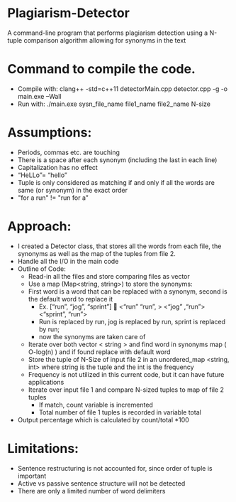 # Plagiarism-Detector

A command-line program that performs plagiarism detection using a N-tuple comparison algorithm allowing for synonyms in the text

# Command to compile the code.

* Compile with: clang++ -std=c++11 detectorMain.cpp detector.cpp -g -o main.exe –Wall
* Run with: ./main.exe sysn_file_name file1_name file2_name N-size

# Assumptions:

*	Periods, commas etc. are touching 
*	There is a space after each synonym (including the last in each line)
*	Capitalization has no effect
 * “HeLLo”= “hello”
*	Tuple is only considered as matching  if and only if all the words are same (or synonym) in the exact order 
   * "for a run" != "run for a” 
# Approach:

*	I created a Detector class, that stores all the words from each file, the synonyms as well as the map of the tuples from file 2.
*	Handle all the I/O in the main code
*	Outline of Code:
    *	Read-in all the files and store comparing files as vector <string>	
    * Use a map (Map<string, string>) to store the synonyms:
    * First word is a word that can be replaced with a synonym, second is the default word to replace it 
      * Ex.  [“run”, “jog”, “sprint”]    <“run” “run”, >  <“jog” ,“run”> <“sprint”, “run”>
      * Run is replaced by run, jog is replaced by run, sprint is replaced by run;
      * now the synonyms are taken care of
    * Iterate over both vector < string > and find word in synonyms map ( O-log(n) ) and if found replace with default word
    * Store the tuple of N-Size of input file 2 in an unordered_map <string, int> where string is the tuple and the int is the frequency
    * Frequency is not utilized in this current code, but it can have future applications
    * Iterate over input file 1 and compare N-sized tuples to map of file 2 tuples
      * If match, count variable is incremented
      * Total number of file 1 tuples is recorded in variable total
 * Output percentage which is calculated by count/total *100
  
# Limitations:

* Sentence restructuring is not accounted for, since order of tuple is important
* Active vs passive sentence structure will not be detected
* There are only a limited number of word delimiters


